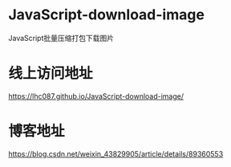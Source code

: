 # JavaScript-download-image
JavaScript批量压缩打包下载图片

# 线上访问地址

https://lhc087.github.io/JavaScript-download-image/

# 博客地址
https://blog.csdn.net/weixin_43829905/article/details/89360553
